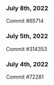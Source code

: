 ### July 8th, 2022

Commit #65714

### July 5th, 2022

Commit #314353


### July 4th, 2022

Commit #72281
